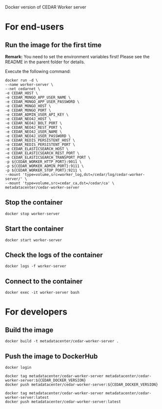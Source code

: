 Docker version of CEDAR Worker server

# For end-users

## Run the image for the first time

**Remark:** You need to set the environment variables first! Please see the README in the parent folder for details.

Execute the following command:

````
docker run -d \
--name worker-server \
--net cedarnet \
-e CEDAR_HOST \
-e CEDAR_MONGO_APP_USER_NAME \
-e CEDAR_MONGO_APP_USER_PASSWORD \
-e CEDAR_MONGO_HOST \
-e CEDAR_MONGO_PORT \
-e CEDAR_ADMIN_USER_API_KEY \
-e CEDAR_NEO4J_HOST \
-e CEDAR_NEO4J_BOLT_PORT \
-e CEDAR_NEO4J_REST_PORT \
-e CEDAR_NEO4J_USER_NAME \
-e CEDAR_NEO4J_USER_PASSWORD \
-e CEDAR_REDIS_PERSISTENT_HOST \
-e CEDAR_REDIS_PERSISTENT_PORT \
-e CEDAR_ELASTICSEARCH_HOST \
-e CEDAR_ELASTICSEARCH_REST_PORT \
-e CEDAR_ELASTICSEARCH_TRANSPORT_PORT \
-p ${CEDAR_WORKER_HTTP_PORT}:9011 \
-p ${CEDAR_WORKER_ADMIN_PORT}:9111 \
-p ${CEDAR_WORKER_STOP_PORT}:9211 \
--mount 'type=volume,src=worker_log,dst=/cedar/log/cedar-worker-server/' \
--mount 'type=volume,src=cedar_ca,dst=/cedar/ca' \
metadatacenter/cedar-worker-server
````

## Stop the container

    docker stop worker-server

## Start the container

    docker start worker-server

## Check the logs of the container

    docker logs -f worker-server

## Connect to the container

    docker exec -it worker-server bash

# For developers

## Build the image

````
docker build -t metadatacenter/cedar-worker-server .
````

## Push the image to DockerHub

````
docker login

docker tag metadatacenter/cedar-worker-server metadatacenter/cedar-worker-server:${CEDAR_DOCKER_VERSION}
docker push metadatacenter/cedar-worker-server:${CEDAR_DOCKER_VERSION}

docker tag metadatacenter/cedar-worker-server metadatacenter/cedar-worker-server:latest
docker push metadatacenter/cedar-worker-server:latest
````